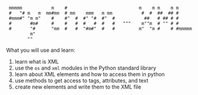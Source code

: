 ```
 mmmmm           m    #                           m    m m    m m
 #   "# m   m  mm#mm  # mm    mmm   m mm           #  #  ##  ## #
 #mmm#" "m m"    #    #"  #  #" "#  #"  #           ##   # ## # #
 #       #m#     #    #   #  #   #  #   #   """    m""m  # "" # #
 #       "#      "mm  #   #  "#m#"  #   #         m"  "m #    # #mmmmm
         m"
        ""
```

What you will use and learn:

1. learn what is XML
2. use the `os` and `xml` modules in the Python standard library
3. learn about XML elements and how to access them in python
4. use methods to get access to tags, attributes, and text
5. create new elements and write them to the XML file
